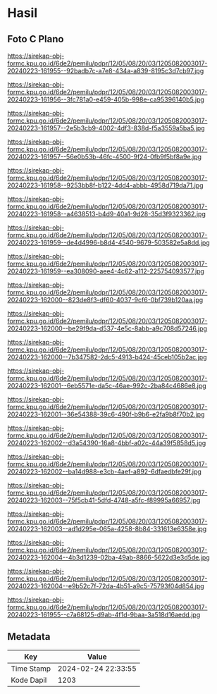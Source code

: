 # Hasil

## Foto C Plano

https://sirekap-obj-formc.kpu.go.id/6de2/pemilu/pdpr/12/05/08/20/03/1205082003017-20240223-161955--92badb7c-a7e8-434a-a839-8195c3d7cb97.jpg

https://sirekap-obj-formc.kpu.go.id/6de2/pemilu/pdpr/12/05/08/20/03/1205082003017-20240223-161956--3fc781a0-e459-405b-998e-ca95396140b5.jpg

https://sirekap-obj-formc.kpu.go.id/6de2/pemilu/pdpr/12/05/08/20/03/1205082003017-20240223-161957--2e5b3cb9-4002-4df3-838d-f5a3559a5ba5.jpg

https://sirekap-obj-formc.kpu.go.id/6de2/pemilu/pdpr/12/05/08/20/03/1205082003017-20240223-161957--56e0b53b-46fc-4500-9f24-0fb9f5bf8a9e.jpg

https://sirekap-obj-formc.kpu.go.id/6de2/pemilu/pdpr/12/05/08/20/03/1205082003017-20240223-161958--9253bb8f-b122-4dd4-abbb-4958d719da71.jpg

https://sirekap-obj-formc.kpu.go.id/6de2/pemilu/pdpr/12/05/08/20/03/1205082003017-20240223-161958--a4638513-b4d9-40a1-9d28-35d3f9323362.jpg

https://sirekap-obj-formc.kpu.go.id/6de2/pemilu/pdpr/12/05/08/20/03/1205082003017-20240223-161959--de4d4996-b8d4-4540-9679-503582e5a8dd.jpg

https://sirekap-obj-formc.kpu.go.id/6de2/pemilu/pdpr/12/05/08/20/03/1205082003017-20240223-161959--ea308090-aee4-4c62-a112-225754093577.jpg

https://sirekap-obj-formc.kpu.go.id/6de2/pemilu/pdpr/12/05/08/20/03/1205082003017-20240223-162000--823de8f3-df60-4037-9cf6-0bf739b120aa.jpg

https://sirekap-obj-formc.kpu.go.id/6de2/pemilu/pdpr/12/05/08/20/03/1205082003017-20240223-162000--be29f9da-d537-4e5c-8abb-a9c708d57246.jpg

https://sirekap-obj-formc.kpu.go.id/6de2/pemilu/pdpr/12/05/08/20/03/1205082003017-20240223-162000--7b347582-2dc5-4913-b424-45ceb105b2ac.jpg

https://sirekap-obj-formc.kpu.go.id/6de2/pemilu/pdpr/12/05/08/20/03/1205082003017-20240223-162001--6eb5571e-da5c-46ae-992c-2ba84c4686e8.jpg

https://sirekap-obj-formc.kpu.go.id/6de2/pemilu/pdpr/12/05/08/20/03/1205082003017-20240223-162001--36e54388-39c6-490f-b9b6-e2fa9b8f70b2.jpg

https://sirekap-obj-formc.kpu.go.id/6de2/pemilu/pdpr/12/05/08/20/03/1205082003017-20240223-162002--d3a54390-16a8-4bbf-a02c-44a39f5858d5.jpg

https://sirekap-obj-formc.kpu.go.id/6de2/pemilu/pdpr/12/05/08/20/03/1205082003017-20240223-162002--ba14d988-e3cb-4aef-a892-6dfaedbfe29f.jpg

https://sirekap-obj-formc.kpu.go.id/6de2/pemilu/pdpr/12/05/08/20/03/1205082003017-20240223-162003--75f5cb41-5dfd-4748-a5fc-f89995a66957.jpg

https://sirekap-obj-formc.kpu.go.id/6de2/pemilu/pdpr/12/05/08/20/03/1205082003017-20240223-162003--ad1d295e-065a-4258-8b84-331613e6358e.jpg

https://sirekap-obj-formc.kpu.go.id/6de2/pemilu/pdpr/12/05/08/20/03/1205082003017-20240223-162004--4b3d1239-02ba-49ab-8866-5622d3e3d5de.jpg

https://sirekap-obj-formc.kpu.go.id/6de2/pemilu/pdpr/12/05/08/20/03/1205082003017-20240223-162004--e9b52c7f-72da-4b51-a9c5-75793f04d854.jpg

https://sirekap-obj-formc.kpu.go.id/6de2/pemilu/pdpr/12/05/08/20/03/1205082003017-20240223-161955--c7a68125-d9ab-4f1d-9baa-3a518d16aedd.jpg


## Metadata

| Key        | Value               |
| ---------- | ------------------- |
| Time Stamp | 2024-02-24 22:33:55 |
| Kode Dapil | 1203                |




